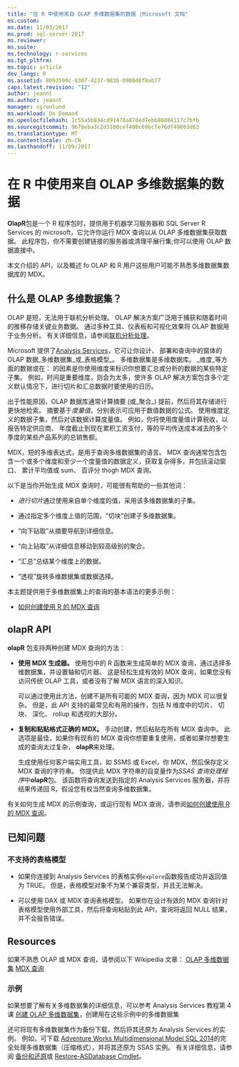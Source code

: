 ```yaml
---
title: "在 R 中使用来自 OLAP 多维数据集的数据 |Microsoft 文档"
ms.custom: 
ms.date: 11/03/2017
ms.prod: sql-server-2017
ms.reviewer: 
ms.suite: 
ms.technology: r-services
ms.tgt_pltfrm: 
ms.topic: article
dev_langs: R
ms.assetid: 8093599c-8307-4237-983b-0908d0f8ab77
caps.latest.revision: "12"
author: jeannt
ms.author: jeannt
manager: cgronlund
ms.workload: On Demand
ms.openlocfilehash: 1c55a5b834cd91478a87ded7ebb86884117c7bfb
ms.sourcegitcommit: 9678eba3c2d3100cef408c69bcfe76df49803d63
ms.translationtype: MT
ms.contentlocale: zh-CN
ms.lasthandoff: 11/09/2017
---
```

# <a name="using-data-from-olap-cubes-in-r"></a>在 R 中使用来自 OLAP 多维数据集的数据

**OlapR**包是一个 R 程序包时，提供用于机器学习服务器和 SQL Server R Services 的 microsoft，它允许你运行 MDX 查询以从 OLAP 多维数据集获取数据。 此程序包，你不需要创建链接的服务器或清理平展行集;你可以使用 OLAP 数据直接中。

本文介绍的 API，以及概述 fo OLAP 和 R 用户这些用户可能不熟悉多维数据集数据库的 MDX。

## <a name="what-is-an-olap-cube"></a>什么是 OLAP 多维数据集？

OLAP 是短，无法用于联机分析处理。 OLAP 解决方案广泛用于捕获和随着时间的推移存储关键业务数据。 通过多种工具、仪表板和可视化效果将 OLAP 数据用于业务分析。 有关详细信息，请参阅[联机分析处理](https://en.wikipedia.org/wiki/Online_analytical_processing)。

Microsoft 提供了[Analysis Services](https://docs.microsoft.com/sql/analysis-services/analysis-services)，它可让你设计、 部署和查询中的窗体的 OLAP 数据_多维数据集_或_表格模型_。 多维数据集是多维数据库。 _维度_等方面的数据或在： 的因素是你使用维度来标识你想要汇总或分析的数据的某些特定子集。 例如，时间是重要维度，则会为太多，使许多 OLAP 解决方案包含多个定义默认情况下，进行切片和汇总数据时要使用的日历。 

出于性能原因，OLAP 数据库通常计算摘要 (或_聚合_) 提前，然后将其存储进行更快地检索。 摘要基于*度量值*，分别表示可应用于数值数据的公式。 使用维度定义的数据子集，然后对该数据计算度量值。 例如，你将使用度量值计算税收，以报告特定供应商、 年度截止到现在累积工资支付，等的平均传送成本减去的多个季度的某些产品系列的总销售额。

MDX，短的多维表达式，是用于查询多维数据集的语言。 MDX 查询通常包含包含一个或多个维度和至少一个度量值的数据定义，获取复杂得多，并包括滚动窗口、 累计平均值或 sum、 百评分 thogh MDX 查询。 

以下是当你开始生成 MDX 查询时，可能很有帮助的一些其他词：

+ *进行切片*通过使用来自单个维度的值，采用该多维数据集的子集。

+ 通过指定多个维度上值的范围，“切块”创建子多维数据集。

+ “向下钻取”从摘要导航到详细信息。

+ “向上钻取”从详细信息移动到较高级别的聚合。

+ “汇总”总结某个维度上的数据。

+ “透视”旋转多维数据集或数据选择。

本主题提供用于多维数据集上的查询的基本语法的更多示例： 

+ [如何创建使用 R 的 MDX 查询](../../advanced-analytics/r-services/how-to-create-mdx-queries-using-olapr.md)

## <a name="olapr-api"></a>olapR API

**olapR** 包支持两种创建 MDX 查询的方法：

- **使用 MDX 生成器。** 使用包中的 R 函数来生成简单的 MDX 查询，通过选择多维数据集，并设置轴和切片器。 这是轻松生成有效的 MDX 查询，如果您没有访问传统 OLAP 工具，或者没有了解 MDX 语言的深入知识。

    可以通过使用此方法，创建不是所有可能的 MDX 查询，因为 MDX 可以很复杂。 但是，此 API 支持的最常见和有用的操作，包括 N 维度中的切片、 切块、 深化、 rollup 和透视的大部分。

+ **复制和粘贴格式正确的 MDX。** 手动创建，然后粘贴在所有 MDX 查询中。 此选项是最佳，如果你有现有的 MDX 查询你想要重复使用，或者如果你想要生成的查询太过复杂， **olapR**来处理。 

    生成使用任何客户端实用工具，如 SSMS 或 Excel，你 MDX，然后保存定义 MDX 查询的字符串。 你提供此 MDX 字符串的自变量作为*SSAS 查询处理程序*中**olapR**包。 该函数将查询发送到指定的 Analysis Services 服务器，并将结果传递回 R，假设您有权当然查询多维数据集。

有关如何生成 MDX 的示例查询，或运行现有 MDX 查询，请参阅[如何创建使用 R 的 MDX 查询](../../advanced-analytics/r/how-to-create-mdx-queries-using-olapr.md)。

## <a name="known-issues"></a>已知问题

### <a name="tabular-models-not-supported"></a>不支持的表格模型

+ 如果你连接到 Analysis Services 的表格实例`explore`函数报告成功并返回值为 TRUE。 但是，表格模型对象不为某个兼容类型，并且无法解决。

+ 可以使用 DAX 或 MDX 查询表格模型。 如果你在设计有效的 MDX 查询针对表格模型使用外部工具，然后将查询粘贴到此 API，查询将返回 NULL 结果，并不会报告错误。

## <a name="resources"></a>Resources

如果不熟悉 OLAP 或 MDX 查询，请参阅以下 Wikipedia 文章： [OLAP 多维数据集](https://en.wikipedia.org/wiki/OLAP_cube)
[MDX 查询](https://en.wikipedia.org/wiki/MultiDimensional_eXpressions)

### <a name="samples"></a>示例

如果想要了解有关多维数据集的详细信息，可以参考 Analysis Services 教程第 4 课 [创建 OLAP 多维数据集](../../analysis-services/multidimensional-modeling-adventure-works-tutorial.md)，创建用在这些示例中的多维数据集

还可将现有多维数据集作为备份下载，然后将其还原为 Analysis Services 的实例。 例如，可下载 [Adventure Works Multidimensional Model SQL 2014](http://msftdbprodsamples.codeplex.com/downloads/get/882334)的完全处理多维数据集（压缩格式），并将其还原为 SSAS 实例。 有关详细信息，请参阅 [备份和还原](../../analysis-services/multidimensional-models/backup-and-restore-of-analysis-services-databases.md)或 [Restore-ASDatabase Cmdlet](../../analysis-services/powershell/restore-asdatabase-cmdlet.md)。
